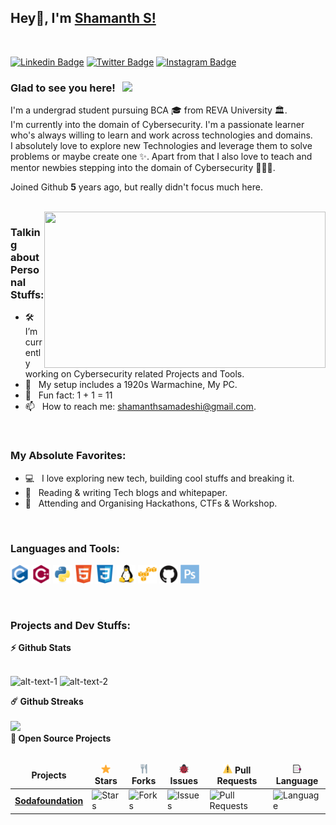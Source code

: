 ## Hey👋, I'm [Shamanth S!](https://github.com/shamanthss/)
<br>

[![Linkedin Badge](https://img.shields.io/badge/-LinkedIn-0e76a8?style=flat-square&logo=Linkedin&logoColor=white)](https://linkedin.com/in/shamanthss)
[![Twitter Badge](https://img.shields.io/badge/-Twitter-00acee?style=flat-square&logo=Twitter&logoColor=white)](https://twitter.com/shamanthss)
[![Instagram Badge](https://img.shields.io/badge/-Instagram-e4405f?style=flat-square&logo=Instagram&logoColor=white)](https://instagram.com/shamanthss/)

### Glad to see you here! &nbsp; ![](https://visitor-badge.glitch.me/badge?page_id=shamanthss.shamanthss&style=flat-square&color=0088cc)

I'm a undergrad student pursuing BCA 🎓 from REVA University 🏛.<br>
I'm currently into the domain of Cybersecurity. I'm a passionate learner who's always willing to learn and work across technologies and domains.<br>I absolutely love to explore new Technologies and leverage them to solve problems or maybe create one ✨. Apart from that I also love to teach and mentor newbies stepping into the domain of Cybersecurity 👨🏻‍💻.

Joined Github **5** years ago, but really didn't focus much here.

<br>

<img align="right" height="250" width="450" alt="" src="https://github.com/shamanthss/shamanthss/blob/main/img/hackur.gif"/>

### Talking about Personal Stuffs:

- 🛠 &nbsp; I’m currently working on Cybersecurity related Projects and Tools.
- 🚀 &nbsp; My setup includes a 1920s Warmachine, My PC.
- 👾 &nbsp; Fun fact: 1 + 1 = 11
- 📫 &nbsp; How to reach me: shamanthsamadeshi@gmail.com.
<!--- 📝 &nbsp; Checkout my [Resume](https://github.com/shamanthss/shamanthss/blob/master/resume.pdf) #add resume later-->
<br>

### My Absolute Favorites:

- 💻 &nbsp; I love exploring new tech, building cool stuffs and breaking it.
- 📰 &nbsp; Reading & writing Tech blogs and whitepaper.
- 🍕 &nbsp; Attending and Organising Hackathons, CTFs & Workshop.

<br>

### Languages and Tools:

<code><img height="30" src="https://github.com/shamanthss/shamanthss/blob/main/img/devicon/c.svg" alt="c"></code>
<code><img height="30" src="https://github.com/shamanthss/shamanthss/blob/main/img/devicon/cpp.svg" alt="cpp"></code>
<code><img height="30" src="https://github.com/shamanthss/shamanthss/blob/main/img/devicon/py.svg" alt="python"></code>
<code><img height="30" src="https://github.com/shamanthss/shamanthss/blob/main/img/devicon/html5.svg" alt="html5"></code>
<code><img height="30" src="https://github.com/shamanthss/shamanthss/blob/main/img/devicon/css.svg" alt="css"></code>
<code><img height="30" src="https://github.com/shamanthss/shamanthss/blob/main/img/devicon/linux.svg" alt="linux"></code>
<code><img height="30" src="https://github.com/shamanthss/shamanthss/blob/main/img/devicon/aws.svg" alt="aws"></code>
<code><img height="30" src="https://github.com/shamanthss/shamanthss/blob/main/img/devicon/github.svg" alt="github"></code>
<code><img height="30" src="https://github.com/shamanthss/shamanthss/blob/main/img/devicon/ps.svg" alt="ps"></code>

<br>

### Projects and Dev Stuffs:

  <summary><b>⚡ Github Stats</b></summary>

  <br />
  
  ![alt-text-1](https://github-readme-stats.vercel.app/api?username=shamanthss&show_icons=true&hide_border=true&&count_private=true&include_all_commits=true "title-1") ![alt-text-2](https://github-readme-stats.vercel.app/api/top-langs/?username=shamanthss&exclude_repo=KNN-Image-Classification&show_icons=true&hide_border=true&layout=compact&langs_count=8 "title-2")
  
  <summary><b>☄️ Github Streaks</b></summary>

  <br />
  <img height="180em" src="https://github-readme-streak-stats.herokuapp.com/?user=shamanthss&hide_border=true" />
  
  <br>

  <summary><b>🚀 Open Source Projects</b></summary>

  <br />
  <table>
    <thead align="center">
      <tr border: none;>
        <td><b> Projects</b></td>
        <td><b><img height="15px" width="15px" src="https://github.com/shamanthss/shamanthss/blob/main/img/star.png">  Stars</b></td>
        <td><b><img height="15px" width="15px" src="https://github.com/shamanthss/shamanthss/blob/main/img/fork.png">  Forks</b></td>
        <td><b><img height="15px" width="15px" src="https://github.com/shamanthss/shamanthss/blob/main/img/bug.png">  Issues</b></td>
        <td><b><img height="15px" width="15px" src="https://github.com/shamanthss/shamanthss/blob/main/img/pull.png">  Pull Requests</b></td>
        <td><b><img height="15px" width="15px" src="https://github.com/shamanthss/shamanthss/blob/main/img/lang.png">  Language</b></td>
      </tr>
    </thead>
    <tbody>
      <tr>
	      <td><a href="https://github.com/sodafoundation/delfin"><b>Sodafoundation</b></a></td>
        <td><img alt="Stars" src="https://img.shields.io/github/stars/sodafoundation/delfin?style=flat-square&labelColor=343b41"/></td>
        <td><img alt="Forks" src="https://img.shields.io/github/forks/sodafoundation/delfin?style=flat-square&labelColor=343b41"/></td>
        <td><img alt="Issues" src="https://img.shields.io/github/issues/sodafoundation/delfin?style=flat-square"/></td>
        <td><img alt="Pull Requests" src="https://img.shields.io/github/issues-pr/sodafoundation/delfin?style=flat-square"/></td>
        <td><img alt="Language" src="https://img.shields.io/github/languages/top/sodafoundation/delfin?style=flat-square"/></td> 
      </tr>
    </tbody>
  </table>
  <br />
</details>
<!--- -->
